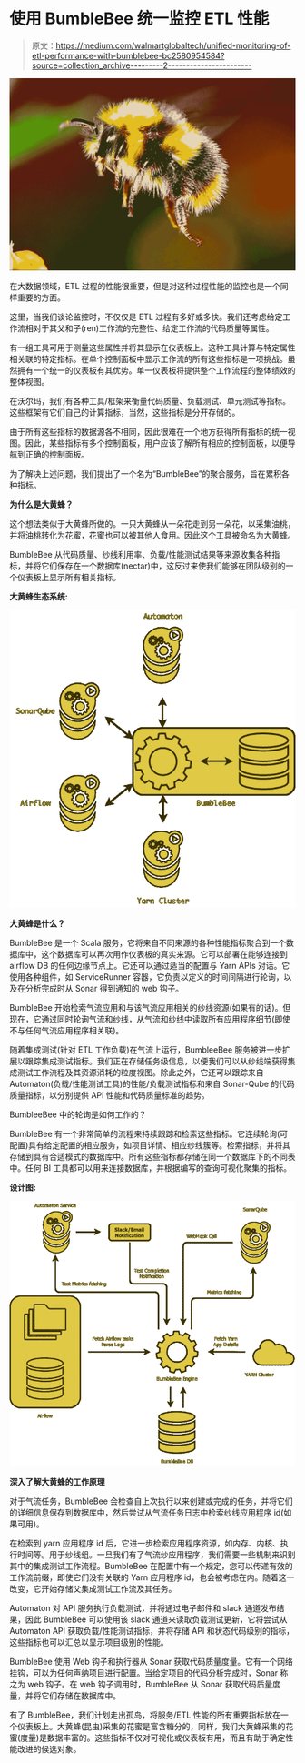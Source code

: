 # 使用 BumbleBee 统一监控 ETL 性能

> 原文：<https://medium.com/walmartglobaltech/unified-monitoring-of-etl-performance-with-bumblebee-bc2580954584?source=collection_archive---------2----------------------->

![](img/f2db52ce2339fd79cafd94c19460252e.png)

在大数据领域，ETL 过程的性能很重要，但是对这种过程性能的监控也是一个同样重要的方面。

这里，当我们谈论监控时，不仅仅是 ETL 过程有多好或多快。我们还考虑给定工作流相对于其父和子(ren)工作流的完整性、给定工作流的代码质量等属性。

有一组工具可用于测量这些属性并将其显示在仪表板上。这种工具计算与特定属性相关联的特定指标。在单个控制面板中显示工作流的所有这些指标是一项挑战。虽然拥有一个统一的仪表板有其优势。单一仪表板将提供整个工作流程的整体绩效的整体视图。

在沃尔玛，我们有各种工具/框架来衡量代码质量、负载测试、单元测试等指标。这些框架有它们自己的计算指标，当然，这些指标是分开存储的。

由于所有这些指标的数据源各不相同，因此很难在一个地方获得所有指标的统一视图。因此，某些指标有多个控制面板，用户应该了解所有相应的控制面板，以便导航到正确的控制面板。

为了解决上述问题，我们提出了一个名为“BumbleBee”的聚合服务，旨在累积各种指标。

**为什么是大黄蜂？**

这个想法类似于大黄蜂所做的。一只大黄蜂从一朵花走到另一朵花，以采集油桃，并将油桃转化为花蜜，花蜜也可以被其他人食用。因此这个工具被命名为大黄蜂。

BumbleBee 从代码质量、纱线利用率、负载/性能测试结果等来源收集各种指标，并将它们保存在一个数据库(nectar)中，这反过来使我们能够在团队级别的一个仪表板上显示所有相关指标。

**大黄蜂生态系统:**

![](img/6748d9774009a29e8838cde710f2af7b.png)

**大黄蜂是什么？**

BumbleBee 是一个 Scala 服务，它将来自不同来源的各种性能指标聚合到一个数据库中，这个数据库可以再次用作仪表板的真实来源。它可以部署在能够连接到 airflow DB 的任何边缘节点上。它还可以通过适当的配置与 Yarn APIs 对话。它使用各种组件，如 ServiceRunner 容器，它负责以定义的时间间隔进行轮询，以及在分析完成时从 Sonar 得到通知的 web 钩子。

BumbleBee 开始检索气流应用和与该气流应用相关的纱线资源(如果有的话)。但现在，它通过同时轮询气流和纱线，从气流和纱线中读取所有应用程序细节(即使不与任何气流应用程序相关联)。

随着集成测试(针对 ETL 工作负载)在气流上运行，BumbleeBee 服务被进一步扩展以跟踪集成测试指标。我们正在存储任务级信息，以便我们可以从纱线端获得集成测试工作流程及其资源消耗的粒度视图。除此之外，它还可以跟踪来自 Automaton(负载/性能测试工具)的性能/负载测试指标和来自 Sonar-Qube 的代码质量指标，以分别提供 API 性能和代码质量标准的趋势。

BumbleeBee 中的轮询是如何工作的？

BumbleBee 有一个非常简单的流程来持续跟踪和检索这些指标。它连续轮询(可配置)具有给定配置的相应服务，如项目详情、相应纱线簇等。检索指标，并将其存储到具有合适模式的数据库中。所有这些指标都存储在同一个数据库下的不同表中。任何 BI 工具都可以用来连接数据库，并根据编写的查询可视化聚集的指标。

**设计图:**

![](img/626da5b2293dfaab06b93119856947a9.png)

**深入了解大黄蜂的工作原理**

对于气流任务，BumbleBee 会检查自上次执行以来创建或完成的任务，并将它们的详细信息保存到数据库中，然后尝试从气流任务日志中检索纱线应用程序 id(如果可用)。

在检索到 yarn 应用程序 id 后，它进一步检索应用程序资源，如内存、内核、执行时间等。用于纱线组。一旦我们有了气流纱应用程序，我们需要一些机制来识别其中的集成测试工作流程。BumbleBee 在配置中有一个规定，您可以传递有效的工作流前缀，即使它们没有关联的 Yarn 应用程序 id，也会被考虑在内。随着这一改变，它开始存储父集成测试工作流及其任务。

Automaton 对 API 服务执行负载测试，并将通过电子邮件和 slack 通道发布结果，因此 BumbleBee 可以使用该 slack 通道来读取负载测试更新，它将尝试从 Automaton API 获取负载/性能测试指标，并将存储 API 和状态代码级别的指标，这些指标也可以汇总以显示项目级别的性能。

BumbleBee 使用 Web 钩子和执行器从 Sonar 获取代码质量度量。它有一个网络挂钩，可以为任何声纳项目进行配置。当给定项目的代码分析完成时，Sonar 称之为 web 钩子。在 web 钩子调用时，BumbleBee 从 Sonar 获取代码质量度量，并将它们存储在数据库中。

有了 BumbleBee，我们计划走出孤岛，将服务/ETL 性能的所有重要指标放在一个仪表板上。大黄蜂(昆虫)采集的花蜜是富含糖分的，同样，我们大黄蜂采集的花蜜(度量)是数据丰富的。这些指标不仅对可视化或仪表板有用，而且有助于确定性能改进的候选对象。